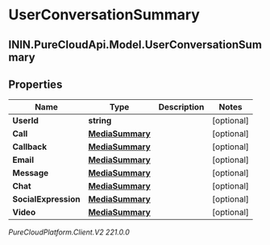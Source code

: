 # UserConversationSummary

## ININ.PureCloudApi.Model.UserConversationSummary

## Properties

|Name | Type | Description | Notes|
|------------ | ------------- | ------------- | -------------|
| **UserId** | **string** |  | [optional] |
| **Call** | [**MediaSummary**](MediaSummary) |  | [optional] |
| **Callback** | [**MediaSummary**](MediaSummary) |  | [optional] |
| **Email** | [**MediaSummary**](MediaSummary) |  | [optional] |
| **Message** | [**MediaSummary**](MediaSummary) |  | [optional] |
| **Chat** | [**MediaSummary**](MediaSummary) |  | [optional] |
| **SocialExpression** | [**MediaSummary**](MediaSummary) |  | [optional] |
| **Video** | [**MediaSummary**](MediaSummary) |  | [optional] |



_PureCloudPlatform.Client.V2 221.0.0_
